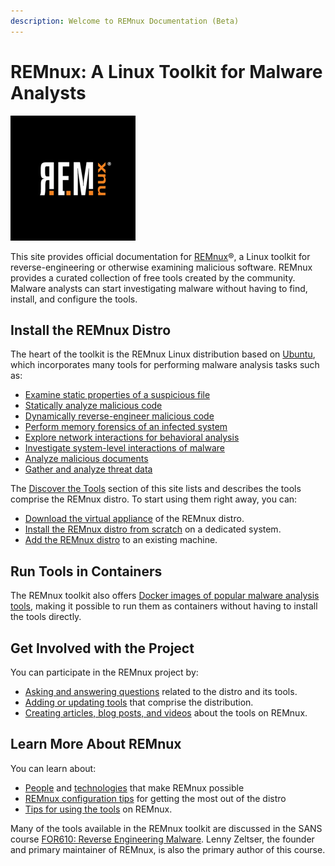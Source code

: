 ```yaml
---
description: Welcome to REMnux Documentation (Beta)
---
```


# REMnux: A Linux Toolkit for Malware Analysts

![](.gitbook/assets/remnux-logo.png)

This site provides official documentation for [REMnux](https://REMnux.org/)®, a Linux toolkit for reverse-engineering or otherwise examining malicious software. REMnux provides a curated collection of free tools created by the community. Malware analysts can start investigating malware without having to find, install, and configure the tools.

## Install the REMnux Distro

The heart of the toolkit is the REMnux Linux distribution based on [Ubuntu](https://ubuntu.com), which incorporates many tools for performing malware analysis tasks such as:

* [Examine static properties of a suspicious file](discover-the-tools/examine+static+properties/)
* [Statically analyze malicious code](discover-the-tools/statically+analyze+code/)
* [Dynamically reverse-engineer malicious code](discover-the-tools/dynamically+reverse-engineer+code/)
* [Perform memory forensics of an infected system](discover-the-tools/perform+memory+forensics.md)
* [Explore network interactions for behavioral analysis](discover-the-tools/explore+network+interactions/)
* [Investigate system-level interactions of malware](discover-the-tools/investigate+system+interactions.md)
* [Analyze malicious documents](discover-the-tools/analyze+documents/)
* [Gather and analyze threat data](discover-the-tools/gather+and+analyze+data.md)

The [Discover the Tools](https://docs.remnux.org/discover-the-tools) section of this site lists and describes the tools comprise the REMnux distro. To start using them right away, you can:

* [Download the virtual appliance](install-distro/get-virtual-appliance.md) of the REMnux distro.
* [Install the REMnux distro from scratch](install-distro/install-from-scratch.md) on a dedicated system.
* [Add the REMnux distro](install-distro/add-to-existing-system.md) to an existing machine.

## Run Tools in Containers <a id="run-in-containers"></a>

The REMnux toolkit also offers [Docker images of popular malware analysis tools](run-tools-in-containers/remnux-containers.md), making it possible to run them as containers without having to install the tools directly.

## Get Involved with the Project

You can participate in the REMnux project by:

* [Asking and answering questions](get-involved/ask-and-answer-questions.md) related to the distro and its tools.
* [Adding or updating tools](get-involved/add-or-update-tools/) that comprise the distribution.
* [Creating articles, blog posts, and videos](get-involved/write-about-the-tools.md) about the tools on REMnux.

## Learn More About REMnux

You can learn about:

* [People](behind-the-scenes/people.md) and [technologies](behind-the-scenes/technologies/) that make REMnux possible
* [REMnux configuration tips](tips/remnux-config-tips.md) for getting the most out of the distro
* [Tips for using the tools](tips/remnux-tools-tips.md) on REMnux.

Many of the tools available in the REMnux toolkit are discussed in the SANS course [FOR610: Reverse Engineering Malware](https://sans.org/for610). Lenny Zeltser, the founder and primary maintainer of REMnux, is also the primary author of this course.

